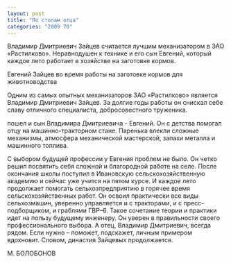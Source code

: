 ```yaml
---
layout: post
title: "По стопам отца"
categories: "2009 70"
---
```


Владимир Дмитриевич Зайцев считается лучшим механизатором в ЗАО «Растилково». Неравнодушен к технике и его сын Евгений, который каждое лето работает в хозяйстве на заготовке кормов.

Евгений Зайцев во время работы на заготовке кормов для животноводства



Одним из самых опытных механизаторов ЗАО «Растилково» является Владимир Дмитриевич Зайцев. За долгие годы работы он снискал себе славу отличного специалиста, добросовестного труженика.

пошел и сын Владимира Дмитриевича - Евгений. Он с детства помогал отцу на машинно-тракторном стане. Паренька влекли сложные механизмы, атмосфера механической мастерской, запахи металла и машинного топлива.

С выбором будущей профессии у Евгения проблем не было. Он четко решил посвятить себя сложной и благородной работе на селе. После окончания школы поступил в Ивановскую сельскохозяйственную академию и сейчас уже учится на пятом курсе. И каждое лето продолжает помогать сельхозпредприятию в горячее время сельскохозяйственных работ. Он освоил практически все виды сельхозмашин, уверенно управляется и с тракторами, и с пресс-подборщиком, и граблями ГВР–6. Такое сочетание теории и практики идет на пользу будущему инженеру. Он уверен в правильности своего профессионального выбора. А отец, Владимир Дмитриевич, всегда рядом. Если нужно – поможет, подскажет, личным примером вдохновит. Словом, династия Зайцевых продолжается.

М. БОЛОБОНОВ


